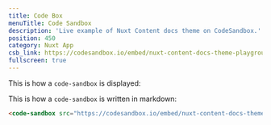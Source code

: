```yaml
---
title: Code Box
menuTitle: Code Sandbox
description: 'Live example of Nuxt Content docs theme on CodeSandbox.'
position: 450
category: Nuxt App
csb_link: https://codesandbox.io/embed/nuxt-content-docs-theme-playground-inwxb?hidenavigation=1&theme=dark
fullscreen: true
---
```


This is how a `code-sandbox` is displayed:
<code-sandbox :src="csb_link"></code-sandbox>

This is how a `code-sandbox` is written in markdown:
```md
<code-sandbox src="https://codesandbox.io/embed/nuxt-content-docs-theme-playground-inwxb?hidenavigation=1&theme=dar"></code-sandbox>
```
